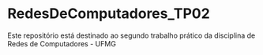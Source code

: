# RedesDeComputadores_TP02
Este repositório está destinado ao segundo trabalho prático da disciplina de Redes de Computadores - UFMG
